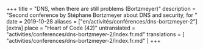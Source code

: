 +++
title = "DNS, when there are still problems (Bortzmeyer)"
description = "Second conference by Stéphane Bortzmeyer about DNS and security, for "
date = 2019-10-28
aliases = ["en/activités/conférences/dns-bortzmeyer-2"]
[extra]
place = "Heart of Code (42)"
untranslated = "activities/conferences/dns-bortzmeyer-2/index.fr.md"
translations = [
    "activities/conferences/dns-bortzmeyer-2/index.fr.md"
]
+++
